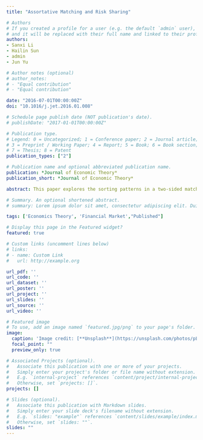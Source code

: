 ```yaml
---
title: "Assortative Matching and Risk Sharing"

# Authors
# If you created a profile for a user (e.g. the default `admin` user), write the username (folder name) here
# and it will be replaced with their full name and linked to their profile.
authors:
- Sanxi Li
- Hailin Sun
- admin
- Jun Yu

# Author notes (optional)
# author_notes:
# - "Equal contribution"
# - "Equal contribution"

date: "2016-07-01T00:00:00Z"
doi: "10.1016/j.jet.2016.01.008"

# Schedule page publish date (NOT publication's date).
# publishDate: "2017-01-01T00:00:00Z"

# Publication type.
# Legend: 0 = Uncategorized; 1 = Conference paper; 2 = Journal article;
# 3 = Preprint / Working Paper; 4 = Report; 5 = Book; 6 = Book section;
# 7 = Thesis; 8 = Patent
publication_types: ["2"]

# Publication name and optional abbreviated publication name.
publication: *Journal of Economic Theory*
publication_short: *Journal of Economic Theory*

abstract: This paper explores the sorting patterns in a two-sided matching market where agents facing different risks match to share them. When preference belongs to the class of harmonic absolute risk aversion (HARA), the risk premium is perfectly transferable within each partnership; thus a stable match minimizes the social cost of risk. In the systematic risk model, where agents are ranked by their holdings of a common risky asset, the convexity of the joint risk premium in joint risk size leads to negative assortative matching (NAM). In the idiosyncratic risk model, where agents are ranked by their independent riskiness in the sense of second-order stochastic dominance (SSD), NAM arises when preference exhibits decreasing absolute risk aversion (DARA) in the sense of Ross and riskier background risk leads to more risk-averse behavior. However, NAM may fail to arise when riskier background risk leads to more risk-tolerant behavior.

# Summary. An optional shortened abstract.
# summary: Lorem ipsum dolor sit amet, consectetur adipiscing elit. Duis posuere tellus ac convallis placerat. Proin tincidunt magna sed ex sollicitudin condimentum.

tags: ['Economics Theory', 'Financial Market',"Published"]

# Display this page in the Featured widget?
featured: true

# Custom links (uncomment lines below)
# links:
# - name: Custom Link
#   url: http://example.org

url_pdf: ''
url_code: ''
url_dataset: ''
url_poster: ''
url_project: ''
url_slides: ''
url_source: ''
url_video: ''

# Featured image
# To use, add an image named `featured.jpg/png` to your page's folder.
image:
  caption: 'Image credit: [**Unsplash**](https://unsplash.com/photos/pLCdAaMFLTE)'
  focal_point: ""
  preview_only: true

# Associated Projects (optional).
#   Associate this publication with one or more of your projects.
#   Simply enter your project's folder or file name without extension.
#   E.g. `internal-project` references `content/project/internal-project/index.md`.
#   Otherwise, set `projects: []`.
projects: []

# Slides (optional).
#   Associate this publication with Markdown slides.
#   Simply enter your slide deck's filename without extension.
#   E.g. `slides: "example"` references `content/slides/example/index.md`.
#   Otherwise, set `slides: ""`.
slides: ""
---
```


